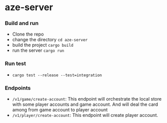 # aze-server

### Build and run 
- Clone the repo
- change the directory `cd aze-server` 
- build the project `cargo build`
- run the server `cargo run`

### Run test
- `cargo test --release --test=integration`

### Endpoints
- `/v1/game/create-account`: This endpoint will orchestrate the local store with some player accounts and game account. And will deal the card among from game account to player account
- `/v1/player/create-account`: This endpoint will create player account.
